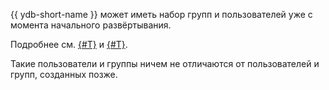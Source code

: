 {{ ydb-short-name }} может иметь набор групп и пользователей уже с момента начального развёртывания.

Подробнее см. [{#T}](../../../reference/configuration/security.md#security-bootstrap) и [{#T}](../../../security/builtin-security.md).

Такие пользователи и группы ничем не отличаются от пользователей и групп, созданных позже.
